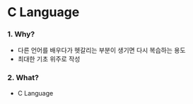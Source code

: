 # C Language

### 1. Why? 
  - 다른 언어를 배우다가 헷갈리는 부분이 생기면 다시 복습하는 용도    
  - 최대한 기초 위주로 작성     



### 2. What? 
  - C Language
